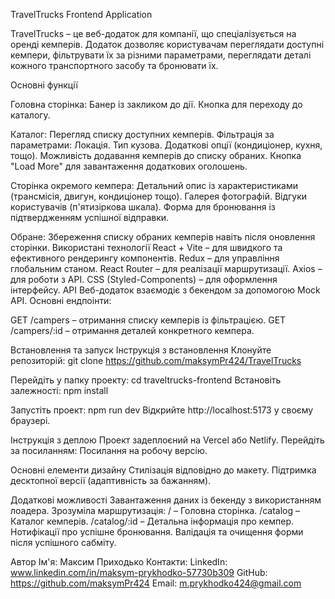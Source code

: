 TravelTrucks Frontend Application

TravelTrucks – це веб-додаток для компанії, що спеціалізується на оренді кемперів. Додаток дозволяє користувачам переглядати доступні кемпери, фільтрувати їх за різними параметрами, переглядати деталі кожного транспортного засобу та бронювати їх.

Основні функції

Головна сторінка:
Банер із закликом до дії.
Кнопка для переходу до каталогу.

Каталог:
Перегляд списку доступних кемперів.
Фільтрація за параметрами:
Локація.
Тип кузова.
Додаткові опції (кондиціонер, кухня, тощо).
Можливість додавання кемперів до списку обраних.
Кнопка "Load More" для завантаження додаткових оголошень.

Сторінка окремого кемпера:
Детальний опис із характеристиками (трансмісія, двигун, кондиціонер тощо).
Галерея фотографій.
Відгуки користувачів (п'ятизіркова шкала).
Форма для бронювання із підтвердженням успішної відправки.

Обране:
Збереження списку обраних кемперів навіть після оновлення сторінки.
Використані технології
React + Vite – для швидкого та ефективного рендерингу компонентів.
Redux – для управління глобальним станом.
React Router – для реалізації маршрутизації.
Axios – для роботи з API.
CSS (Styled-Components) – для оформлення інтерфейсу.
API
Веб-додаток взаємодіє з бекендом за допомогою Mock API. Основні ендпоінти:

GET /campers – отримання списку кемперів із фільтрацією.
GET /campers/:id – отримання деталей конкретного кемпера.

Встановлення та запуск
Інструкція з встановлення
Клонуйте репозиторій:
git clone https://github.com/maksymPr424/TravelTrucks

Перейдіть у папку проекту:
cd traveltrucks-frontend
Встановіть залежності:
npm install

Запустіть проект:
npm run dev
Відкрийте http://localhost:5173 у своєму браузері.

Інструкція з деплою
Проект задеплоєний на Vercel або Netlify. Перейдіть за посиланням: Посилання на робочу версію.

Основні елементи дизайну
Стилізація відповідно до макету.
Підтримка десктопної версії (адаптивність за бажанням).

Додаткові можливості
Завантаження даних із бекенду з використанням лоадера.
Зрозуміла маршрутизація:
/ – Головна сторінка.
/catalog – Каталог кемперів.
/catalog/:id – Детальна інформація про кемпер.
Нотифікації про успішне бронювання.
Валідація та очищення форми після успішного сабміту.

Автор
Ім'я: Максим Приходько
Контакти:
LinkedIn: www.linkedin.com/in/maksym-prykhodko-57730b309
GitHub: https://github.com/maksymPr424
Email: m.prykhodko424@gmail.com
